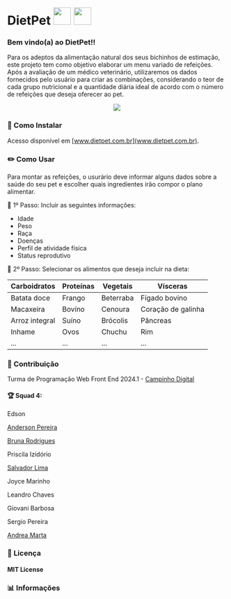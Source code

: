 # DietPet <img src="https://images.emojiterra.com/google/android-11/512px/1f436.png" width="40px" height="40px"> <img src="https://emojitool.com/img/joypixels/7.0/green-salad-2516.png" width="40px" height="40px">

### Bem vindo(a) ao DietPet!!

Para os adeptos da alimentação natural dos seus bichinhos de estimação, este projeto tem como objetivo elaborar um menu variado de refeições. Após a avaliação de um médico veterinário, utilizaremos os dados fornecidos pelo usuário para criar as combinações, considerando o teor de cada grupo nutricional e a quantidade diária ideal de acordo com o número de refeições que deseja oferecer ao pet.

   <center><img src="https://j.gifs.com/y3jR7Z.gif"></center>
   

### 📲 Como Instalar 

Acesso disponível em [www.dietpet.com.br](www.dietpet.com.br).

### ✏️ Como Usar 

Para montar as refeições, o usurário deve informar alguns dados sobre a saúde do seu pet e escolher quais ingredientes irão compor o plano alimentar.

📌 1º Passo: Incluir as seguintes informações:

- Idade
- Peso
- Raça
- Doenças
- Perfil de atividade física
- Status reprodutivo

📌 2º Passo: Selecionar os alimentos que deseja incluir na dieta:

Carboidratos | Proteínas | Vegetais | Vísceras 
-------------|-----------|---------| ---------
Batata doce | Frango | Beterraba | Fígado bovino
Macaxeira | Bovíno | Cenoura | Coração de galinha
Arroz integral | Suíno | Brócolis | Pâncreas
Inhame | Ovos |  Chuchu | Rim
... | ... | ... | ...


### 🤝 Contribuição

Turma de Programação Web Front End 2024.1 - [Campinho Digital](https://www.campinhodigital.org/)

#### 🏆 Squad 4:

Edson
    
[Anderson Pereira](https://www.linkedin.com/in/anderson-faria-04a0382a5/)

[Bruna Rodrigues](https://www.linkedin.com/in/bruna-rodrigues-freitas)

    
Priscila Izidório
    
[Salvador Lima](https://www.linkedin.com/in/salvador-lima-junior-5a657b165)
    
Joyce Marinho
    
Leandro Chaves
    
Giovani Barbosa
    
Sergio Pereira
    
[Andrea Marta](https://www.linkedin.com/in/dea-santos-dev/)

### 📜 Licença 
#### MIT License

### 📊 Informações
